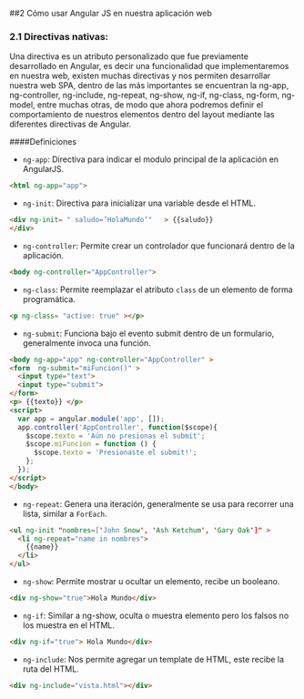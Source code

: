 ##2­ Cómo usar Angular JS en nuestra aplicación web

### 2.1 Directivas nativas:
Una directiva es un atributo personalizado que fue previamente desarrollado en Angular, es decir una funcionalidad que implementaremos en nuestra web, existen muchas directivas y nos permiten desarrollar nuestra web SPA, dentro de las más importantes se encuentran la ng-app, ng-controller, ng-include, ng-repeat, ng-show, ng-if, ng-class, ng-form, ng-model, entre muchas otras, de modo que ahora podremos definir el comportamiento de nuestros elementos dentro del layout mediante las diferentes directivas de Angular.

####Definiciones

* `ng-app`: Directiva para indicar el modulo principal de la aplicación en AngularJS.

```html
<html ng-app="app">
```

* `ng-init`: Directiva para inicializar una variable desde el HTML.

```html
<div ng-init= " saludo=’HolaMundo’"   > {{saludo}}
</div>
```

* `ng-controller`: Permite crear un controlador que funcionará dentro de la aplicación.

```html
<body ng-controller="AppController">
```

* `ng-class`: Permite reemplazar el atributo `class` de un elemento de forma programática.

```html
<p ng-class= "active: true" ></p>
```

* `ng-submit`: Funciona bajo el evento submit dentro de un formulario, generalmente invoca una función.

```html
<body ng-app="app" ng-controller="AppController" >
<form  ng-submit="miFuncion()" >
  <input type="text">
  <input type="submit">
</form>
<p> {{texto}} </p>
<script>
  var app = angular.module('app', []);
  app.controller('AppController', function($scope){
    $scope.texto = 'Aún no presionas el submit';
    $scope.miFuncion = function () {
      $scope.texto = 'Presionaste el submit!';
    };
  });
</script>
</body>
```

* `ng-repeat`: Genera una iteración, generalmente se usa para recorrer una lista, similar a `ForEach`.

```html
<ul ng-init "nombres=['John Snow', 'Ash Ketchum', 'Gary Oak']" >
  <li ng-repeat="name in nombres">
    {{name}}
  </li>
</ul>
```

* `ng-show`: Permite mostrar u ocultar un elemento, recibe un booleano.

```html
<div ng-show="true">Hola Mundo</div>
```

* `ng-if`: Similar a ng-show, oculta o muestra elemento pero los falsos no los muestra en el HTML.

```html
<div ng-if="true"> Hola Mundo</div>
```
* `ng-include`: Nos permite agregar un template de HTML, este recibe la ruta del HTML.

```html
<div ng-include="vista.html"></div>
```
